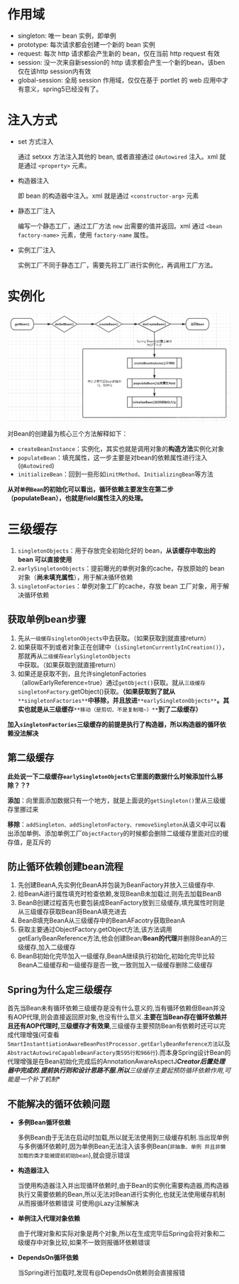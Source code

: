 # 作用域

- singleton: 唯一 bean 实例，即单例
- prototype: 每次请求都会创建一个新的 bean 实例
- request: 每次 http 请求都会产生新的 bean，仅在当前 http request 有效
- session: 没一次来自新session的 http 请求都会产生一个新的bean，该ben仅在该http session内有效
- global-session: 全局 session 作用域，仅仅在基于 portlet 的 web 应用中才有意义，spring5已经没有了。

# 注入方式

- set 方式注入

  通过 setxxx 方法注入其他的 bean, 或者直接通过 `@Autowired` 注入。xml 就是通过 `<property>` 元素。

- 构造器注入

  即 bean 的构造器中注入。xml 就是通过 `<constructor-arg>` 元素

- 静态工厂注入

  编写一个静态工厂，通过工厂方法 `new` 出需要的值并返回。xml 通过 `<bean factory-name>` 元素，使用 `factory-name` 属性。

- 实例工厂注入

  实例工厂不同于静态工厂，需要先将工厂进行实例化，再调用工厂方法。

# 实例化

![](../img/oepgq3cnb0.png)


 对Bean的创建最为核心三个方法解释如下：

- `createBeanInstance`：实例化，其实也就是调用对象的**构造方法**实例化对象
- `populateBean`：填充属性，这一步主要是对bean的依赖属性进行注入(`@Autowired`)
- `initializeBean`：回到一些形如`initMethod`、`InitializingBean`等方法

**从对`单例Bean`的初始化可以看出，循环依赖主要发生在第二步（populateBean），也就是field属性注入的处理。**

# 三级缓存

1. `singletonObjects`：用于存放完全初始化好的 bean，**从该缓存中取出的 bean 可以直接使用**
2. `earlySingletonObjects`：提前曝光的单例对象的cache，存放原始的 bean 对象（**尚未填充属性**），用于解决循环依赖
3. `singletonFactories`：单例对象工厂的cache，存放 bean 工厂对象，用于解决循环依赖

## 获取单例bean步骤

1. 先从`一级缓存singletonObjects`中去获取。（如果获取到就直接return）
2. 如果获取不到或者对象正在创建中（`isSingletonCurrentlyInCreation()`），那就再从`二级缓存earlySingletonObjects`中获取。（如果获取到就直接return）
3. 如果还是获取不到，且允许singletonFactories（allowEarlyReference=true）通过`getObject()`获取。就从`三级缓存singletonFactory`.getObject()获取。**（如果获取到了就从**`**singletonFactories**`**中移除，并且放进**`**earlySingletonObjects**`**。其实也就是从三级缓存**`**移动（是剪切、不是复制哦~）**`**到了二级缓存）**

**加入`singletonFactories`三级缓存的前提是执行了构造器，所以构造器的循环依赖没法解决**

## 第二级缓存

**此处说一下二级缓存`earlySingletonObjects`它里面的数据什么时候添加什么移除？？?**

**添加**：向里面添加数据只有一个地方，就是上面说的`getSingleton()`里从三级缓存里挪过来 

**移除**：`addSingleton、addSingletonFactory、removeSingleton`从语义中可以看出添加单例、添加单例工厂`ObjectFactory`的时候都会删除二级缓存里面对应的缓存值，是互斥的

## 防止循环依赖创建bean流程

1. 先创建BeanA,先实例化BeanA并包装为BeanFactory并放入三级缓存中.
2. 给BeanA进行属性填充时检查依赖,发现BeanB未加载过,则先去加载BeanB
3. BeanB创建过程首先也要包装成BeanFactory放到三级缓存,填充属性时则是从三级缓存获取Bean将BeanA填充进去
4. BeanB填充BeanA从三级缓存中的BeanAFacotry获取BeanA
5. 获取主要通过ObjectFactory.getObject方法,该方法调用getEarlyBeanReference方法,他会创建Bean/**Bean的代理**并删除BeanA的三级缓存,加入二级缓存
6. BeanB初始化完毕加入一级缓存,BeanA继续执行初始化,初始化完毕比较BeanA二级缓存和一级缓存是否一致,一致则加入一级缓存删除二级缓存

## Spring为什么定三级缓存

首先当Bean未有循环依赖三级缓存是没有什么意义的,当有循环依赖但Bean并没有AOP代理,则会直接返回原对象,也没有什么意义.**主要在当Bean存在循环依赖并且还有AOP代理时,三级缓存才有效果**,三级缓存主要预防Bean有依赖时还可以完成代理增强(可查看`SmartInstanttiationAwareBeanPostProcessor.getEarlyBeanReference方法`以及`AbstractAutowireCapableBeanFactory类595行和966行`).而本身Spring设计Bean的代理增强是在Bean初始化完成后的AnnotationAwareAspectJ***Creator后置处理器中完成的.提前执行则和设计思路不服.所以**三级缓存主要起预防循环依赖作用,可能是一个补丁机制**

## 不能解决的循环依赖问题

- **多例Bean循环依赖**

  多例Bean由于无法在启动时加载,所以就无法使用到三级缓存机制.当出现单例与多例循环依赖时,因为单例Bean无法注入该多例Bean(`非抽象、单例 并且非懒加载的类才能被提前初始bean`),就会提示错误

- **构造器注入**

  当使用构造器注入并出现循环依赖时,由于Bean的实例化需要构造器,而构造器执行又需要依赖的Bean,所以无法对Bean进行实例化,也就无法使用缓存机制从而报循环依赖错误
  可使用@Lazy注解解决

- **单例注入代理对象依赖**

  由于代理对象和实际对象是两个对象,所以在生成完毕后Spring会将对象和二级缓存中对象比较,如果不一致则报循环依赖错误

- **DependsOn循环依赖**

  当Spring进行加载时,发现有@DependsOn依赖则会直接报错



